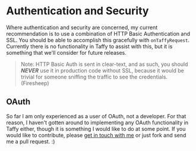 # Authentication and Security

Where authentication and security are concerned, my current recommendation is to use a combination of HTTP Basic Authentication and SSL. You should be able to accomplish this gracefully with `onTaffyRequest`. Currently there is no functionality in Taffy to assist with this, but it is something that we'll consider for future releases.

> Note: HTTP Basic Auth is sent in clear-text, and as such, you should _**NEVER**_ use it in production code without SSL, because it would be trivial for someone sniffing the traffic to see the credentials. (Firesheep)

## OAuth

So far I am only experienced as a user of OAuth, not a developer. For that reason, I haven't gotten around to implementing any OAuth functionality in Taffy either, though it is something I would like to do at some point. If you would like to contribute, please [get in touch with me](http://fusiongrokker.com/page/contact-me) or just fork and send me a pull request. :)